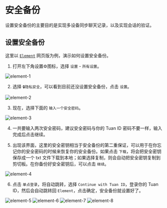 # 安全备份

设置安全备份的主要目的是实现多设备同步聊天记录，以及实现会话的验证。

## 设置安全备份

这里以 [`Element`](https://web.tuan.party) 网页版为例，演示如何设置安全备份。

1. 打开左下角设置⚙️图标，选择 `设置` - `所有设置`。

![element-1](/assets/imgs/security-backup/element/element-1.webp)

2. 选择 `🔒隐私安全`，可以看到目前还没设置安全备份，点击 `设置`。

![element-2](/assets/imgs/security-backup/element/element-2.webp)

3. 现在，选择下面的 `输入一个安全密码`。

![element-3](/assets/imgs/security-backup/element/element-3.webp)

4. 一共要输入两次安全密码，建议安全密码与你的 Tuan ID 密码不要一样，输入完成后点击继续。

5. 出现该界面，这里的安全密钥相当于安全备份的第二重保证，可以用于在你忘记你的安全密码的时候来恢复你的安全备份。如果点击 `下载`，将会把安全密钥保存成一个 txt 文件下载到本地；如果选择复制，则会自动把安全密钥复制到剪切板。在你备份好安全密钥后，可以点击 `继续`。

![element-4](/assets/imgs/security-backup/element/element-4.webp)

6. 点击 `单点登录`，将自动跳转，选择 `Continue with Tuan ID`，登录你的 Tuan ID，然后会自动跳转回 `Element`，点击确定，安全备份就设置好了。

![element-5](/assets/imgs/security-backup/element/element-5.webp)
![element-6](/assets/imgs/security-backup/element/element-6.webp)
![element-7](/assets/imgs/security-backup/element/element-7.webp)
![element-8](/assets/imgs/security-backup/element/element-8.webp)
